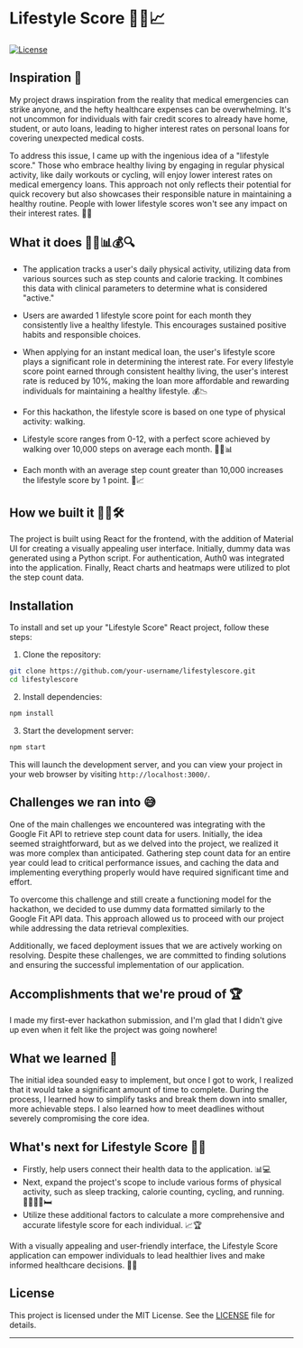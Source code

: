 
# Lifestyle Score 💪🏥📈

[![License](https://img.shields.io/badge/License-MIT-blue.svg)](LICENSE)

## Inspiration 🌟

My project draws inspiration from the reality that medical emergencies can strike anyone, and the hefty healthcare expenses can be overwhelming. It's not uncommon for individuals with fair credit scores to already have home, student, or auto loans, leading to higher interest rates on personal loans for covering unexpected medical costs.

To address this issue, I came up with the ingenious idea of a "lifestyle score." Those who embrace healthy living by engaging in regular physical activity, like daily workouts or cycling, will enjoy lower interest rates on medical emergency loans. This approach not only reflects their potential for quick recovery but also showcases their responsible nature in maintaining a healthy routine. People with lower lifestyle scores won't see any impact on their interest rates. 💪🏥

## What it does 🏃‍♂️📊💰🔍

- The application tracks a user's daily physical activity, utilizing data from various sources such as step counts and calorie tracking. It combines this data with clinical parameters to determine what is considered "active."

- Users are awarded 1 lifestyle score point for each month they consistently live a healthy lifestyle. This encourages sustained positive habits and responsible choices.

- When applying for an instant medical loan, the user's lifestyle score plays a significant role in determining the interest rate. For every lifestyle score point earned through consistent healthy living, the user's interest rate is reduced by 10%, making the loan more affordable and rewarding individuals for maintaining a healthy lifestyle. 💰📉

- For this hackathon, the lifestyle score is based on one type of physical activity: walking.

- Lifestyle score ranges from 0-12, with a perfect score achieved by walking over 10,000 steps on average each month. 🚶‍♂️📊
- Each month with an average step count greater than 10,000 increases the lifestyle score by 1 point. 👣📈

## How we built it 👩‍💻🛠️

The project is built using React for the frontend, with the addition of Material UI for creating a visually appealing user interface. Initially, dummy data was generated using a Python script. For authentication, Auth0 was integrated into the application. Finally, React charts and heatmaps were utilized to plot the step count data.
## Installation

To install and set up your "Lifestyle Score" React project, follow these steps:

1. Clone the repository:

```bash
git clone https://github.com/your-username/lifestylescore.git
cd lifestylescore
```

2. Install dependencies:

```bash
npm install
```

3. Start the development server:

```bash
npm start
```

This will launch the development server, and you can view your project in your web browser by visiting `http://localhost:3000/`.

## Challenges we ran into 😅

One of the main challenges we encountered was integrating with the Google Fit API to retrieve step count data for users. Initially, the idea seemed straightforward, but as we delved into the project, we realized it was more complex than anticipated. Gathering step count data for an entire year could lead to critical performance issues, and caching the data and implementing everything properly would have required significant time and effort.

To overcome this challenge and still create a functioning model for the hackathon, we decided to use dummy data formatted similarly to the Google Fit API data. This approach allowed us to proceed with our project while addressing the data retrieval complexities.

Additionally, we faced deployment issues that we are actively working on resolving. Despite these challenges, we are committed to finding solutions and ensuring the successful implementation of our application.

## Accomplishments that we're proud of 🏆

I made my first-ever hackathon submission, and I'm glad that I didn't give up even when it felt like the project was going nowhere!

## What we learned 🧠

The initial idea sounded easy to implement, but once I got to work, I realized that it would take a significant amount of time to complete. During the process, I learned how to simplify tasks and break them down into smaller, more achievable steps. I also learned how to meet deadlines without severely compromising the core idea.

## What's next for Lifestyle Score 🚀💡

- Firstly, help users connect their health data to the application. 📊💻
- Next, expand the project's scope to include various forms of physical activity, such as sleep tracking, calorie counting, cycling, and running. 🏃‍♀️🚴‍♂️🛏️
- Utilize these additional factors to calculate a more comprehensive and accurate lifestyle score for each individual. 📈🏆

With a visually appealing and user-friendly interface, the Lifestyle Score application can empower individuals to lead healthier lives and make informed healthcare decisions. 🌟🏥


## License

This project is licensed under the MIT License. See the [LICENSE](LICENSE) file for details.

---
